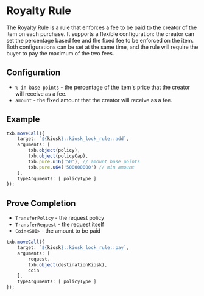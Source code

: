 # Royalty Rule

The Royalty Rule is a rule that enforces a fee to be paid to the creator of the item on each purchase. It supports a flexible configuration: the creator can set the percentage based fee and the fixed fee to be enforced on the item. Both configurations can be set at the same time, and the rule will require the buyer to pay the maximum of the two fees.

## Configuration

- `% in base points` - the percentage of the item's price that the creator will receive as a fee.
- `amount` - the fixed amount that the creator will receive as a fee.

## Example

```ts
txb.moveCall({
    target: `${kiosk}::kiosk_lock_rule::add`,
    arguments: [
        txb.object(policy),
        txb.object(policyCap),
        txb.pure.u16('50'), // amount base points
        txb.pure.u64('500000000') // min amount
    ],
    typeArguments: [ policyType ]
});
```

## Prove Completion

- `TransferPolicy` - the request policy
- `TransferRequest` - the request itself
- `Coin<SUI>` - the amount to be paid

```ts
txb.moveCall({
    target: `${kiosk}::kiosk_lock_rule::pay`,
    arguments: [
        request,
        txb.object(destinationKiosk),
        coin
    ],
    typeArguments: [ policyType ]
});
```
